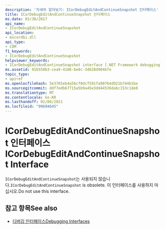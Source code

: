```yaml
---
description: '자세히 알아보기: ICorDebugEditAndContinueSnapshot 인터페이스'
title: ICorDebugEditAndContinueSnapshot 인터페이스
ms.date: 03/30/2017
api_name:
- ICorDebugEditAndContinueSnapshot
api_location:
- mscordbi.dll
api_type:
- COM
f1_keywords:
- ICorDebugEditAndContinueSnapshot
helpviewer_keywords:
- ICorDebugEditAndContinueSnapshot interface [.NET Framework debugging]
ms.assetid: 91b558b3-cea9-4106-be8c-3d628d904bfe
topic_type:
- apiref
ms.openlocfilehash: 5e3765eb4a56cf0dcf591fa90764d921b744b1be
ms.sourcegitcommit: ddf7edb67715a5b9a45e3dd44536dabc153c1de0
ms.translationtype: MT
ms.contentlocale: ko-KR
ms.lasthandoff: 02/06/2021
ms.locfileid: "99694645"
---
```

# <a name="icordebugeditandcontinuesnapshot-interface"></a><span data-ttu-id="4de8e-103">ICorDebugEditAndContinueSnapshot 인터페이스</span><span class="sxs-lookup"><span data-stu-id="4de8e-103">ICorDebugEditAndContinueSnapshot Interface</span></span>

<span data-ttu-id="4de8e-104">`ICorDebugEditAndContinueSnapshot`는 사용되지 않습니다.</span><span class="sxs-lookup"><span data-stu-id="4de8e-104">`ICorDebugEditAndContinueSnapshot` is obsolete.</span></span> <span data-ttu-id="4de8e-105">이 인터페이스를 사용하지 마십시오.</span><span class="sxs-lookup"><span data-stu-id="4de8e-105">Do not use this interface.</span></span>  
  
## <a name="see-also"></a><span data-ttu-id="4de8e-106">참고 항목</span><span class="sxs-lookup"><span data-stu-id="4de8e-106">See also</span></span>

- [<span data-ttu-id="4de8e-107">디버깅 인터페이스</span><span class="sxs-lookup"><span data-stu-id="4de8e-107">Debugging Interfaces</span></span>](debugging-interfaces.md)

